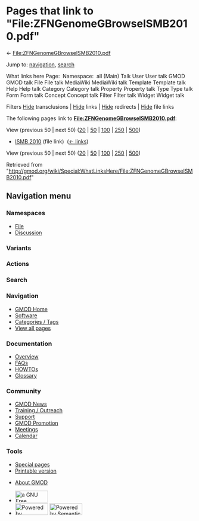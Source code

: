 <div id="mw-page-base" class="noprint">

</div>

<div id="mw-head-base" class="noprint">

</div>

<div id="content" class="mw-body" role="main">

<span id="top"></span>

<div id="mw-js-message" style="display:none;">

</div>



# <span dir="auto">Pages that link to "File:ZFNGenomeGBrowseISMB2010.pdf"</span>

<div id="bodyContent">

<div id="contentSub">

←
[File:ZFNGenomeGBrowseISMB2010.pdf](/wiki/File:ZFNGenomeGBrowseISMB2010.pdf "File:ZFNGenomeGBrowseISMB2010.pdf")

</div>

<div id="jump-to-nav" class="mw-jump">

Jump to: [navigation](#mw-navigation), [search](#p-search)

</div>

<div id="mw-content-text">

What links here Page:  Namespace:  all (Main) Talk User User talk GMOD
GMOD talk File File talk MediaWiki MediaWiki talk Template Template talk
Help Help talk Category Category talk Property Property talk Type Type
talk Form Form talk Concept Concept talk Filter Filter talk Widget
Widget talk

Filters
[Hide](/mediawiki/index.php?title=Special:WhatLinksHere/File:ZFNGenomeGBrowseISMB2010.pdf&hidetrans=1 "Special:WhatLinksHere/File:ZFNGenomeGBrowseISMB2010.pdf")
transclusions \|
[Hide](/mediawiki/index.php?title=Special:WhatLinksHere/File:ZFNGenomeGBrowseISMB2010.pdf&hidelinks=1 "Special:WhatLinksHere/File:ZFNGenomeGBrowseISMB2010.pdf")
links \|
[Hide](/mediawiki/index.php?title=Special:WhatLinksHere/File:ZFNGenomeGBrowseISMB2010.pdf&hideredirs=1 "Special:WhatLinksHere/File:ZFNGenomeGBrowseISMB2010.pdf")
redirects \|
[Hide](/mediawiki/index.php?title=Special:WhatLinksHere/File:ZFNGenomeGBrowseISMB2010.pdf&hideimages=1 "Special:WhatLinksHere/File:ZFNGenomeGBrowseISMB2010.pdf")
file links

The following pages link to
**[File:ZFNGenomeGBrowseISMB2010.pdf](/wiki/File:ZFNGenomeGBrowseISMB2010.pdf "File:ZFNGenomeGBrowseISMB2010.pdf")**:

View (previous 50 \| next 50)
([20](/mediawiki/index.php?title=Special:WhatLinksHere/File:ZFNGenomeGBrowseISMB2010.pdf&limit=20 "Special:WhatLinksHere/File:ZFNGenomeGBrowseISMB2010.pdf")
\|
[50](/mediawiki/index.php?title=Special:WhatLinksHere/File:ZFNGenomeGBrowseISMB2010.pdf&limit=50 "Special:WhatLinksHere/File:ZFNGenomeGBrowseISMB2010.pdf")
\|
[100](/mediawiki/index.php?title=Special:WhatLinksHere/File:ZFNGenomeGBrowseISMB2010.pdf&limit=100 "Special:WhatLinksHere/File:ZFNGenomeGBrowseISMB2010.pdf")
\|
[250](/mediawiki/index.php?title=Special:WhatLinksHere/File:ZFNGenomeGBrowseISMB2010.pdf&limit=250 "Special:WhatLinksHere/File:ZFNGenomeGBrowseISMB2010.pdf")
\|
[500](/mediawiki/index.php?title=Special:WhatLinksHere/File:ZFNGenomeGBrowseISMB2010.pdf&limit=500 "Special:WhatLinksHere/File:ZFNGenomeGBrowseISMB2010.pdf"))

- [ISMB 2010](/wiki/ISMB_2010 "ISMB 2010") (file link) ‎
  <span class="mw-whatlinkshere-tools">([←
  links](/mediawiki/index.php?title=Special:WhatLinksHere&target=ISMB+2010 "Special:WhatLinksHere"))</span>

View (previous 50 \| next 50)
([20](/mediawiki/index.php?title=Special:WhatLinksHere/File:ZFNGenomeGBrowseISMB2010.pdf&limit=20 "Special:WhatLinksHere/File:ZFNGenomeGBrowseISMB2010.pdf")
\|
[50](/mediawiki/index.php?title=Special:WhatLinksHere/File:ZFNGenomeGBrowseISMB2010.pdf&limit=50 "Special:WhatLinksHere/File:ZFNGenomeGBrowseISMB2010.pdf")
\|
[100](/mediawiki/index.php?title=Special:WhatLinksHere/File:ZFNGenomeGBrowseISMB2010.pdf&limit=100 "Special:WhatLinksHere/File:ZFNGenomeGBrowseISMB2010.pdf")
\|
[250](/mediawiki/index.php?title=Special:WhatLinksHere/File:ZFNGenomeGBrowseISMB2010.pdf&limit=250 "Special:WhatLinksHere/File:ZFNGenomeGBrowseISMB2010.pdf")
\|
[500](/mediawiki/index.php?title=Special:WhatLinksHere/File:ZFNGenomeGBrowseISMB2010.pdf&limit=500 "Special:WhatLinksHere/File:ZFNGenomeGBrowseISMB2010.pdf"))

</div>

<div class="printfooter">

Retrieved from
"<http://gmod.org/wiki/Special:WhatLinksHere/File:ZFNGenomeGBrowseISMB2010.pdf>"

</div>

<div id="catlinks" class="catlinks catlinks-allhidden">

</div>

<div class="visualClear">

</div>

</div>

</div>

<div id="mw-navigation">

## Navigation menu

<div id="mw-head">



<div id="left-navigation">

<div id="p-namespaces" class="vectorTabs" role="navigation"
aria-labelledby="p-namespaces-label">

### Namespaces

- <span id="ca-nstab-image"><a href="/wiki/File:ZFNGenomeGBrowseISMB2010.pdf" accesskey="c"
  title="View the file page [c]">File</a></span>
- <span id="ca-talk"><a
  href="/mediawiki/index.php?title=File_talk:ZFNGenomeGBrowseISMB2010.pdf&amp;action=edit&amp;redlink=1"
  accesskey="t"
  title="Discussion about the content page [t]">Discussion</a></span>

</div>

<div id="p-variants" class="vectorMenu emptyPortlet" role="navigation"
aria-labelledby="p-variants-label">

### 

### Variants[](#)

<div class="menu">

</div>

</div>

</div>

<div id="right-navigation">



<div id="p-cactions" class="vectorMenu emptyPortlet" role="navigation"
aria-labelledby="p-cactions-label">

### Actions[](#)

<div class="menu">

</div>

</div>

<div id="p-search" role="search">

### Search

<div id="simpleSearch">

</div>

</div>

</div>

</div>

<div id="mw-panel">

<div id="p-logo" role="banner">

<a href="/wiki/Main_Page"
style="background-image: url(http://gmod.org/images/GMOD-cogs.png);"
title="Visit the main page"></a>

</div>

<div id="p-Navigation" class="portal" role="navigation"
aria-labelledby="p-Navigation-label">

### Navigation

<div class="body">

- <span id="n-GMOD-Home">[GMOD Home](/wiki/Main_Page)</span>
- <span id="n-Software">[Software](/wiki/GMOD_Components)</span>
- <span id="n-Categories-.2F-Tags">[Categories /
  Tags](/wiki/Categories)</span>
- <span id="n-View-all-pages">[View all
  pages](/wiki/Special:AllPages)</span>

</div>

</div>

<div id="p-Documentation" class="portal" role="navigation"
aria-labelledby="p-Documentation-label">

### Documentation

<div class="body">

- <span id="n-Overview">[Overview](/wiki/Overview)</span>
- <span id="n-FAQs">[FAQs](/wiki/Category:FAQ)</span>
- <span id="n-HOWTOs">[HOWTOs](/wiki/Category:HOWTO)</span>
- <span id="n-Glossary">[Glossary](/wiki/Glossary)</span>

</div>

</div>

<div id="p-Community" class="portal" role="navigation"
aria-labelledby="p-Community-label">

### Community

<div class="body">

- <span id="n-GMOD-News">[GMOD News](/wiki/GMOD_News)</span>
- <span id="n-Training-.2F-Outreach">[Training /
  Outreach](/wiki/Training_and_Outreach)</span>
- <span id="n-Support">[Support](/wiki/Support)</span>
- <span id="n-GMOD-Promotion">[GMOD
  Promotion](/wiki/GMOD_Promotion)</span>
- <span id="n-Meetings">[Meetings](/wiki/Meetings)</span>
- <span id="n-Calendar">[Calendar](/wiki/Calendar)</span>

</div>

</div>

<div id="p-tb" class="portal" role="navigation"
aria-labelledby="p-tb-label">

### Tools

<div class="body">

- <span id="t-specialpages"><a href="/wiki/Special:SpecialPages" accesskey="q"
  title="A list of all special pages [q]">Special pages</a></span>
- <span id="t-print"><a
  href="/mediawiki/index.php?title=Special:WhatLinksHere/File:ZFNGenomeGBrowseISMB2010.pdf&amp;printable=yes"
  rel="alternate" accesskey="p"
  title="Printable version of this page [p]">Printable version</a></span>

</div>

</div>

</div>

</div>

<div id="footer" role="contentinfo">

- <span id="footer-places-about">[About
  GMOD](/wiki/GMOD:About "GMOD:About")</span>

<!-- -->

- <span id="footer-copyrightico">[<img src="http://www.gnu.org/graphics/gfdl-logo-small.png" width="88"
  height="31" alt="a GNU Free Documentation License" />](http://www.gnu.org/licenses/fdl-1.3.html)</span>
- <span id="footer-poweredbyico">[<img src="/mediawiki/skins/common/images/poweredby_mediawiki_88x31.png"
  width="88" height="31" alt="Powered by MediaWiki" />](//www.mediawiki.org/)
  [<img
  src="/mediawiki/extensions/SemanticMediaWiki/includes/../resources/images/smw_button.png"
  width="88" height="31" alt="Powered by Semantic MediaWiki" />](https://www.semantic-mediawiki.org/wiki/Semantic_MediaWiki)</span>

<div style="clear:both">

</div>

</div>
